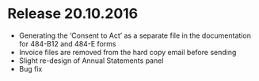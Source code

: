 # Release 20.10.2016
* Generating the ‘Consent to Act’ as a separate file in the documentation for 484-B12 and 484-E forms
* Invoice files are removed from the hard copy email before sending
* Slight re-design of Annual Statements panel
* Bug fix
